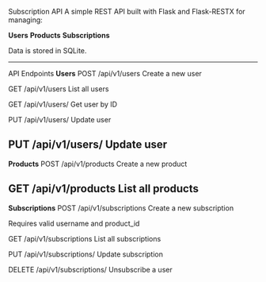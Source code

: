 Subscription API
A simple REST API built with Flask and Flask-RESTX for managing:

**Users**
**Products**
**Subscriptions**

Data is stored in SQLite.

------------------------------------------------------------
API Endpoints
**Users**
POST /api/v1/users
Create a new user

GET /api/v1/users
List all users

GET /api/v1/users/<id>
Get user by ID

PUT /api/v1/users/<id>
Update user

PUT /api/v1/users/<id>
Update user
------------------------------------------------------------
**Products**
POST /api/v1/products
Create a new product

GET /api/v1/products
List all products
------------------------------------------------------------
**Subscriptions**
POST /api/v1/subscriptions
Create a new subscription

Requires valid username and product_id

GET /api/v1/subscriptions
List all subscriptions

PUT /api/v1/subscriptions/<id>
Update subscription

DELETE /api/v1/subscriptions/<id>
Unsubscribe a user
